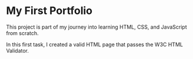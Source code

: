 # My First Portfolio

This project is part of my journey into learning HTML, CSS, and JavaScript from scratch.

In this first task, I created a valid HTML page that passes the W3C HTML Validator.
